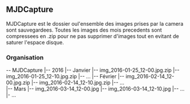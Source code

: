 ## MJDCapture

MJDCapture est le dossier oul'ensemble des images prises par la camera sont sauvegardees.
Toutes les images des mois precedents sont compressees en .zip pour ne pas supprimer d'images tout en evitant de saturer l'espace disque.

### Organisation

-- MJDCapture
    |-- 2016
        |-- Janvier
            |-- img_2016-01-25_12-00.jpg.zip
            |-- img_2016-01-25_12-10.jpg.zip
            |-- ...
        |-- Février
            |-- img_2016-02-14_12-00.jpg.zip
            |-- img_2016-02-14_12-10.jpg.zip
            |-- ...          
        |-- Mars
            |-- img_2016-03-14_12-00.jpg
            |-- img_2016-03-14_12-10.jpg
        |-- ...
    |- ...


